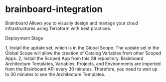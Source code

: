 # brainboard-integration

Brainboard Allows you to visually design and manage your cloud infrastructures using Terraform with best practices.

Deployment Stage

1, Install the update set, which is in the Global Scope.
   The update set in the Global Scope will allow the creation of Catalog Variables from other Scoped Apps.
2, Install the Scoped App from this Git repository.
   Brainboard Architecture Templates, Variables, Projects, and Environments are imported from the Brainboard API every 30 minutes.
   Therefore, you need to wait up to 30 minutes to see the Architecture Templates.
